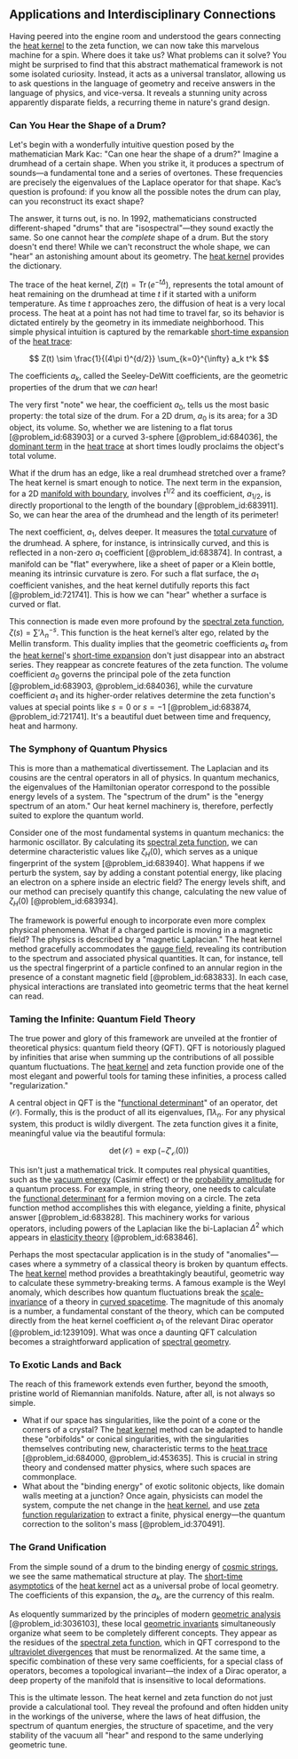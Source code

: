## Applications and Interdisciplinary Connections

Having peered into the engine room and understood the gears connecting the [heat kernel](@article_id:171547) to the zeta function, we can now take this marvelous machine for a spin. Where does it take us? What problems can it solve? You might be surprised to find that this abstract mathematical framework is not some isolated curiosity. Instead, it acts as a universal translator, allowing us to ask questions in the language of geometry and receive answers in the language of physics, and vice-versa. It reveals a stunning unity across apparently disparate fields, a recurring theme in nature's grand design.

### Can You Hear the Shape of a Drum?

Let's begin with a wonderfully intuitive question posed by the mathematician Mark Kac: "Can one hear the shape of a drum?" Imagine a drumhead of a certain shape. When you strike it, it produces a spectrum of sounds—a fundamental tone and a series of overtones. These frequencies are precisely the eigenvalues of the Laplace operator for that shape. Kac’s question is profound: if you know all the possible notes the drum can play, can you reconstruct its exact shape?

The answer, it turns out, is no. In 1992, mathematicians constructed different-shaped "drums" that are "isospectral"—they sound exactly the same. So one cannot hear the *complete* shape of a drum. But the story doesn't end there! While we can't reconstruct the whole shape, we can "hear" an astonishing amount about its geometry. The [heat kernel](@article_id:171547) provides the dictionary.

The trace of the heat kernel, $Z(t) = \operatorname{Tr}(e^{-t\Delta})$, represents the total amount of heat remaining on the drumhead at time $t$ if it started with a uniform temperature. As time $t$ approaches zero, the diffusion of heat is a very local process. The heat at a point has not had time to travel far, so its behavior is dictated entirely by the geometry in its immediate neighborhood. This simple physical intuition is captured by the remarkable [short-time expansion](@article_id:179870) of the [heat trace](@article_id:199920):

$$
Z(t) \sim \frac{1}{(4\pi t)^{d/2}} \sum_{k=0}^{\infty} a_k t^k
$$

The coefficients $a_k$, called the Seeley-DeWitt coefficients, are the geometric properties of the drum that we *can* hear!

The very first "note" we hear, the coefficient $a_0$, tells us the most basic property: the total size of the drum. For a 2D drum, $a_0$ is its area; for a 3D object, its volume. So, whether we are listening to a flat torus [@problem_id:683903] or a curved 3-sphere [@problem_id:684036], the [dominant term](@article_id:166924) in the [heat trace](@article_id:199920) at short times loudly proclaims the object's total volume.

What if the drum has an edge, like a real drumhead stretched over a frame? The heat kernel is smart enough to notice. The next term in the expansion, for a 2D [manifold with boundary](@article_id:159536), involves $t^{1/2}$ and its coefficient, $a_{1/2}$, is directly proportional to the length of the boundary [@problem_id:683911]. So, we can hear the area of the drumhead and the length of its perimeter!

The next coefficient, $a_1$, delves deeper. It measures the [total curvature](@article_id:157111) of the drumhead. A sphere, for instance, is intrinsically curved, and this is reflected in a non-zero $a_1$ coefficient [@problem_id:683874]. In contrast, a manifold can be "flat" everywhere, like a sheet of paper or a Klein bottle, meaning its intrinsic curvature is zero. For such a flat surface, the $a_1$ coefficient vanishes, and the heat kernel dutifully reports this fact [@problem_id:721741]. This is how we can "hear" whether a surface is curved or flat.

This connection is made even more profound by the [spectral zeta function](@article_id:197088), $\zeta(s) = \sum' \lambda_n^{-s}$. This function is the heat kernel’s alter ego, related by the Mellin transform. This duality implies that the geometric coefficients $a_k$ from the [heat kernel](@article_id:171547)'s [short-time expansion](@article_id:179870) don't just disappear into an abstract series. They reappear as concrete features of the zeta function. The volume coefficient $a_0$ governs the principal pole of the zeta function [@problem_id:683903, @problem_id:684036], while the curvature coefficient $a_1$ and its higher-order relatives determine the zeta function's values at special points like $s=0$ or $s=-1$ [@problem_id:683874, @problem_id:721741]. It's a beautiful duet between time and frequency, heat and harmony.

### The Symphony of Quantum Physics

This is more than a mathematical divertissement. The Laplacian and its cousins are the central operators in all of physics. In quantum mechanics, the eigenvalues of the Hamiltonian operator correspond to the possible energy levels of a system. The "spectrum of the drum" is the "energy spectrum of an atom." Our heat kernel machinery is, therefore, perfectly suited to explore the quantum world.

Consider one of the most fundamental systems in quantum mechanics: the harmonic oscillator. By calculating its [spectral zeta function](@article_id:197088), we can determine characteristic values like $\zeta_H(0)$, which serves as a unique fingerprint of the system [@problem_id:683940]. What happens if we perturb the system, say by adding a constant potential energy, like placing an electron on a sphere inside an electric field? The energy levels shift, and our method can precisely quantify this change, calculating the new value of $\zeta_H(0)$ [@problem_id:683934].

The framework is powerful enough to incorporate even more complex physical phenomena. What if a charged particle is moving in a magnetic field? The physics is described by a "magnetic Laplacian." The heat kernel method gracefully accommodates the [gauge field](@article_id:192560), revealing its contribution to the spectrum and associated physical quantities. It can, for instance, tell us the spectral fingerprint of a particle confined to an annular region in the presence of a constant magnetic field [@problem_id:683833]. In each case, physical interactions are translated into geometric terms that the heat kernel can read.

### Taming the Infinite: Quantum Field Theory

The true power and glory of this framework are unveiled at the frontier of theoretical physics: quantum field theory (QFT). QFT is notoriously plagued by infinities that arise when summing up the contributions of all possible quantum fluctuations. The [heat kernel](@article_id:171547) and zeta function provide one of the most elegant and powerful tools for taming these infinities, a process called "regularization."

A central object in QFT is the "[functional determinant](@article_id:195356)" of an operator, $\det(\mathcal{O})$. Formally, this is the product of all its eigenvalues, $\prod \lambda_n$. For any physical system, this product is wildly divergent. The zeta function gives it a finite, meaningful value via the beautiful formula:

$$
\det(\mathcal{O}) = \exp(-\zeta'_{\mathcal{O}}(0))
$$

This isn't just a mathematical trick. It computes real physical quantities, such as the [vacuum energy](@article_id:154573) (Casimir effect) or the [probability amplitude](@article_id:150115) for a quantum process. For example, in string theory, one needs to calculate the [functional determinant](@article_id:195356) for a fermion moving on a circle. The zeta function method accomplishes this with elegance, yielding a finite, physical answer [@problem_id:683828]. This machinery works for various operators, including powers of the Laplacian like the bi-Laplacian $\Delta^2$ which appears in [elasticity theory](@article_id:202559) [@problem_id:683846].

Perhaps the most spectacular application is in the study of "anomalies"—cases where a symmetry of a classical theory is broken by quantum effects. The [heat kernel](@article_id:171547) method provides a breathtakingly beautiful, geometric way to calculate these symmetry-breaking terms. A famous example is the Weyl anomaly, which describes how quantum fluctuations break the [scale-invariance](@article_id:159731) of a theory in [curved spacetime](@article_id:184444). The magnitude of this anomaly is a number, a fundamental constant of the theory, which can be computed directly from the heat kernel coefficient $a_1$ of the relevant Dirac operator [@problem_id:1239109]. What was once a daunting QFT calculation becomes a straightforward application of [spectral geometry](@article_id:185966).

### To Exotic Lands and Back

The reach of this framework extends even further, beyond the smooth, pristine world of Riemannian manifolds. Nature, after all, is not always so simple.
-   What if our space has singularities, like the point of a cone or the corners of a crystal? The [heat kernel](@article_id:171547) method can be adapted to handle these "orbifolds" or conical singularities, with the singularities themselves contributing new, characteristic terms to the [heat trace](@article_id:199920) [@problem_id:684000, @problem_id:453635]. This is crucial in string theory and condensed matter physics, where such spaces are commonplace.
-   What about the "binding energy" of exotic solitonic objects, like domain walls meeting at a junction? Once again, physicists can model the system, compute the net change in the [heat kernel](@article_id:171547), and use [zeta function regularization](@article_id:172224) to extract a finite, physical energy—the quantum correction to the soliton's mass [@problem_id:370491].

### The Grand Unification

From the simple sound of a drum to the binding energy of [cosmic strings](@article_id:142518), we see the same mathematical structure at play. The [short-time asymptotics](@article_id:183543) of the [heat kernel](@article_id:171547) act as a universal probe of local geometry. The coefficients of this expansion, the $a_k$, are the currency of this realm.

As eloquently summarized by the principles of modern [geometric analysis](@article_id:157206) [@problem_id:3036103], these local [geometric invariants](@article_id:178117) simultaneously organize what seem to be completely different concepts. They appear as the residues of the [spectral zeta function](@article_id:197088), which in QFT correspond to the [ultraviolet divergences](@article_id:148864) that must be renormalized. At the same time, a specific combination of these very same coefficients, for a special class of operators, becomes a topological invariant—the index of a Dirac operator, a deep property of the manifold that is insensitive to local deformations.

This is the ultimate lesson. The heat kernel and zeta function do not just provide a calculational tool. They reveal the profound and often hidden unity in the workings of the universe, where the laws of heat diffusion, the spectrum of quantum energies, the structure of spacetime, and the very stability of the vacuum all "hear" and respond to the same underlying geometric tune.